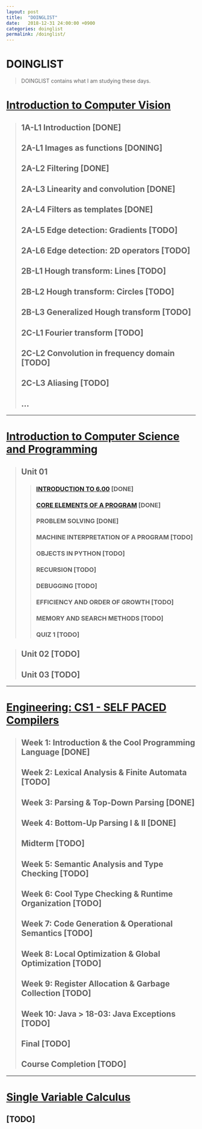 ```yaml
---
layout: post
title:  "DOINGLIST"
date:   2018-12-31 24:00:00 +0900
categories: doinglist
permalink: /doinglist/
---
```


# DOINGLIST

> DOINGLIST contains what I am studying these days.

# [Introduction to Computer Vision](https://www.udacity.com/course/introduction-to-computer-vision--ud810)

>## 1A-L1 Introduction [DONE]
>## 2A-L1 Images as functions [DONING]
>## 2A-L2 Filtering [DONE]
>## 2A-L3 Linearity and convolution [DONE]
>## 2A-L4 Filters as templates [DONE]
>## 2A-L5 Edge detection: Gradients [TODO]
>## 2A-L6 Edge detection: 2D operators [TODO]
>## 2B-L1 Hough transform: Lines [TODO]
>## 2B-L2 Hough transform: Circles [TODO]
>## 2B-L3 Generalized Hough transform [TODO]
>## 2C-L1 Fourier transform [TODO]
>## 2C-L2 Convolution in frequency domain [TODO]
>## 2C-L3 Aliasing [TODO]
>## ...

---

# [Introduction to Computer Science and Programming](https://ocw.mit.edu/courses/electrical-engineering-and-computer-science/6-00sc-introduction-to-computer-science-and-programming-spring-2011/)

>## Unit 01
>>### [INTRODUCTION TO 6.00](http://www.trilliwon.com/blog/mit600cs_unit1_01/) [DONE]
>>### [CORE ELEMENTS OF A PROGRAM](http://www.trilliwon.com/blog/mit600cs_unit1_02/) [DONE]
>>### PROBLEM SOLVING [DONE]
>>### MACHINE INTERPRETATION OF A PROGRAM [TODO]
>>### OBJECTS IN PYTHON [TODO]
>>### RECURSION [TODO]
>>### DEBUGGING [TODO]
>>### EFFICIENCY AND ORDER OF GROWTH [TODO]
>>### MEMORY AND SEARCH METHODS [TODO]
>>### QUIZ 1 [TODO]

>## Unit 02 [TODO]
>## Unit 03 [TODO]

---

# [Engineering: CS1 - SELF PACED Compilers](https://lagunita.stanford.edu/courses/Engineering/Compilers/Fall2014)

>## Week 1: Introduction & the Cool Programming Language [DONE]
>## Week 2: Lexical Analysis & Finite Automata [TODO]
>## Week 3: Parsing & Top-Down Parsing [DONE]
>## Week 4: Bottom-Up Parsing I & II [DONE]
>## Midterm [TODO]
>## Week 5: Semantic Analysis and Type Checking [TODO]
>## Week 6: Cool Type Checking & Runtime Organization [TODO]
>## Week 7: Code Generation & Operational Semantics [TODO]
>## Week 8: Local Optimization & Global Optimization [TODO]
>## Week 9: Register Allocation & Garbage Collection [TODO]
>## Week 10: Java > 18-03: Java Exceptions [TODO]
>## Final [TODO]
>## Course Completion [TODO]

---

# [Single Variable Calculus](https://ocw.mit.edu/courses/mathematics/18-01sc-single-variable-calculus-fall-2010/)
## [TODO]
